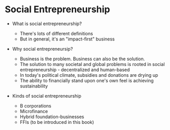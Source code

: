 # Social Entrepreneurship

* What is social entrepreneurship?
  * There's lots of different definitions
  * But in general, it's an "impact-first" business
  
* Why social entrepreneursip?
  * Business is the problem.  Business can also be the solution.
  * The solution to many societal and global problems is rooted in social entrepreneurship - decentralized and human-based
  * In today's political climate, subsidies and donations are drying up
  * The ability to financially stand upon one's own feel is achieving sustainability
  
* Kinds of social entrepreneurship
  * B corporations
  * Microfinance
  * Hybrid foundation-businesses
  * FFIs (to be introduced in this book)
  
  

